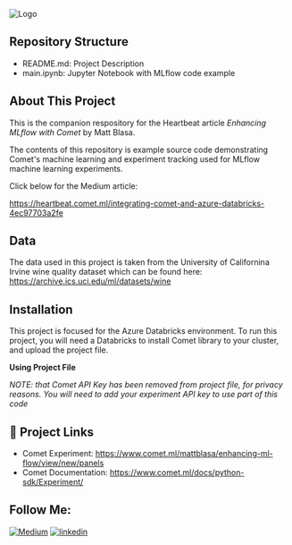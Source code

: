 

![Logo]()


## Repository Structure
* README.md: Project Description
* main.ipynb: Jupyter Notebook with MLflow code example 

## About This Project

This is the companion respository for the Heartbeat article <i>Enhancing MLflow with Comet</i>
by Matt Blasa.  

The contents of this repository is example source code demonstrating Comet's machine learning
and experiment tracking used for MLflow machine learning experiments. 

Click below for the Medium article: 

https://heartbeat.comet.ml/integrating-comet-and-azure-databricks-4ec97703a2fe

## Data 

The data used in this project is taken from the University of Californina Irvine wine quality dataset which can be found here:
https://archive.ics.uci.edu/ml/datasets/wine

## Installation

This project is focused for the Azure Databricks environment. 
To run this project, you will need a Databricks to install Comet library to your cluster, 
and upload the project file. 


<b>Using Project File</b>

<i>NOTE: that Comet API Key has been removed from project file, for privacy reasons. 
You will need to add your experiment API key to use part of this code </i>


## 🔗  Project Links

* Comet Experiment: https://www.comet.ml/mattblasa/enhancing-ml-flow/view/new/panels
* Comet Documentation: https://www.comet.ml/docs/python-sdk/Experiment/


## Follow Me:
[![Medium](https://img.shields.io/badge/Medium-12100E?style=for-the-badge&logo=medium&logoColor=white)](https://blaza.medium.com/)
[![linkedin](https://img.shields.io/badge/linkedin-0A66C2?style=for-the-badge&logo=linkedin&logoColor=white)](https://www.linkedin.com/in/mblasa/)


